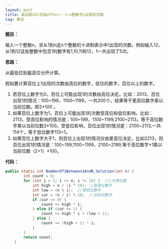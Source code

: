 ```yaml
---
layout: post
title: 面试题43(剑指offer)--1~n整数中1出现的次数 
tag: 算法
---
```


**题目：**

输入一个整数n，求从1到n这n个整数的十进制表示中1出现的次数。例如输入12，从1到12这些整数中包含1的数字有1,10,11和12，1一共出现了5次。

**思路：**

从最低位到最高位分开计算。

假如要计算百位上1出现的次数由高位的数字，低位的数字，百位以上的数字。 

1. 若百位上数字为0，百位上可能出现1的次数由高位决定。比如：2013，百位出现1的情况：100~199，1100~1199，一共200个。结果等于更高位数字乘以当前位数。即2*100 。
2.  如果百位上数字为1，百位上可能出现1的次数受高位和低位影响。比如：2113，受高位影响的情况是：100~199，1100~1199,2100~2113。等于高位数字乘以当前位数2*100。受低位影响，百位出现1的情况是：2100~2113,一共114个，等于低位数字113+1。 
3.  如果百位上数字大于1，则百位上出现1的情况仅由更高位决定，比如2213，则百位出现1的情况是：100~199,1100~1199，2100~2199,等于高位数字+1乘以当前位数（2+1）*100。

**代码：**

```java
public static int NumberOf1Between1AndN_Solution(int n) {
        int count = 0;
        for (int i = 1; i <= n; i *= 10) {  //i代表位数
            int high = n / (i * 10); //更高位数字
            int low = (n % i);  //更低位数字
            int cur = (n / i) % 10;  //当前位数字
            if (cur == 0) {
                count += high * i;
            } else if (cur == 1) {
                count += high * i + (low + 1);
            } else {
                count += (high + 1) * i;
            }
        }
        return count;
    }
```

